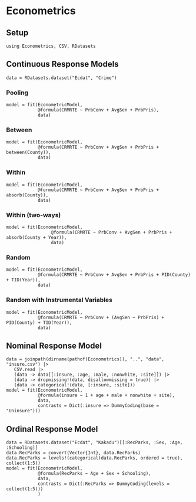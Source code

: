 # Econometrics

## Setup

```@example Main
using Econometrics, CSV, RDatasets
```

## Continuous Response Models

```@example Main
data = RDatasets.dataset("Ecdat", "Crime")
```

### Pooling
```@example Main
model = fit(EconometricModel,
            @formula(CRMRTE ~ PrbConv + AvgSen + PrbPris),
            data)
```

### Between
```@example Main
model = fit(EconometricModel,
            @formula(CRMRTE ~ PrbConv + AvgSen + PrbPris + between(County)),
            data)
```

### Within
```@example Main
model = fit(EconometricModel,
            @formula(CRMRTE ~ PrbConv + AvgSen + PrbPris + absorb(County)),
            data)
```

### Within (two-ways)
```@example Main
model = fit(EconometricModel,
                 @formula(CRMRTE ~ PrbConv + AvgSen + PrbPris + absorb(County + Year)),
                 data)
```

### Random
```@example Main
model = fit(EconometricModel,
            @formula(CRMRTE ~ PrbConv + AvgSen + PrbPris + PID(County) + TID(Year)),
            data)
```

### Random with Instrumental Variables
```@example Main
model = fit(EconometricModel,
            @formula(CRMRTE ~ PrbConv + (AvgSen ~ PrbPris) + PID(County) + TID(Year)),
            data)
```

## Nominal Response Model

```@example Main
data = joinpath(dirname(pathof(Econometrics)), "..", "data", "insure.csv") |>
   CSV.read |>
   (data -> data[[:insure, :age, :male, :nonwhite, :site]]) |>
   (data -> dropmissing!(data, disallowmissing = true)) |>
   (data -> categorical!(data, [:insure, :site]))
model = fit(EconometricModel,
            @formula(insure ~ 1 + age + male + nonwhite + site),
            data,
            contrasts = Dict(:insure => DummyCoding(base = "Uninsure")))
```

## Ordinal Response Model

```@example Main
data = RDatasets.dataset("Ecdat", "Kakadu")[[:RecParks, :Sex, :Age, :Schooling]]
data.RecParks = convert(Vector{Int}, data.RecParks)
data.RecParks = levels!(categorical(data.RecParks, ordered = true), collect(1:5))
model = fit(EconometricModel,
            @formula(RecParks ~ Age + Sex + Schooling),
            data,
            contrasts = Dict(:RecParks => DummyCoding(levels = collect(1:5)))
            )
```

